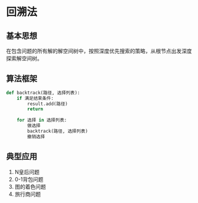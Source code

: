 # 回溯法

## 基本思想
在包含问题的所有解的解空间树中，按照深度优先搜索的策略，从根节点出发深度探索解空间树。

## 算法框架
```python
def backtrack(路径, 选择列表):
    if 满足结束条件:
        result.add(路径)
        return
    
    for 选择 in 选择列表:
        做选择
        backtrack(路径, 选择列表)
        撤销选择
```

## 典型应用
1. N皇后问题
2. 0-1背包问题
3. 图的着色问题
4. 旅行商问题 
